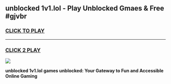 
## unblocked 1v1.lol - Play Unblocked Gmaes & Free #gjvbr
<h3>
<a href="https://news.freeplayer.one?title=unblocked_1v1.lol&ref=24F">CLICK TO PLAY</a></h3>
<hr>

<h3>
<a href="https://news.freeplayer.one?title=unblocked_1v1.lol&ref=24F">CLICK 2 PLAY</a>
  
</h3>

<a href="https://news.freeplayer.one?title=unblocked_1v1.lol&ref=24F/"><img src="https://clearcache.store/games.png"></a>


**unblocked 1v1.lol games unblocked: Your Gateway to Fun and Accessible Online Gaming**
